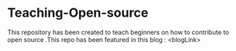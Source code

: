 # Teaching-Open-source
This repository has been created to teach beginners on how to contribute to open source .This repo has been featured in this blog : &lt;blogLink>
